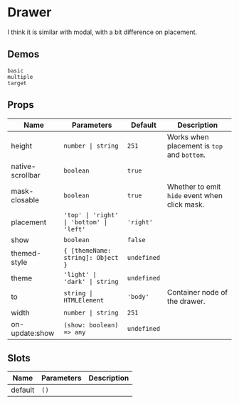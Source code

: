 # Drawer

I think it is similar with modal, with a bit difference on placement.

## Demos

```demo
basic
multiple
target
```

## Props

| Name | Parameters | Default | Description |
| --- | --- | --- | --- |
| height | `number \| string` | `251` | Works when placement is `top` and `bottom`. |
| native-scrollbar | `boolean` | `true` |  |
| mask-closable | `boolean` | `true` | Whether to emit `hide` event when click mask. |
| placement | `'top' \| 'right' \| 'bottom' \| 'left'` | `'right'` |  |
| show | `boolean` | `false` |  |
| themed-style | `{ [themeName: string]: Object }` | `undefined` |  |
| theme | `'light' \| 'dark' \| string` | `undefined` |  |
| to | `string \| HTMLElement` | `'body'` | Container node of the drawer. |
| width | `number \| string` | `251` |  |
| on-update:show | `(show: boolean) => any` | `undefined` |  |

## Slots

| Name    | Parameters | Description |
| ------- | ---------- | ----------- |
| default | `()`       |             |
